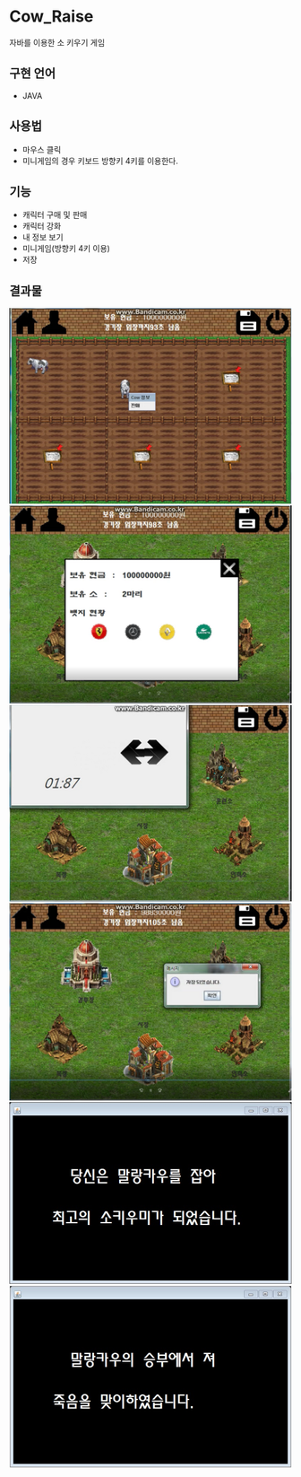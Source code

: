 # Cow_Raise
자바를 이용한 소 키우기 게임

## 구현 언어
- JAVA

## 사용법
- 마우스 클릭
- 미니게임의 경우 키보드 방향키 4키를 이용한다.

## 기능
- 캐릭터 구매 및 판매
- 캐릭터 강화
- 내 정보 보기
- 미니게임(방향키 4키 이용)
- 저장


## 결과물
![GitHub Logo](/Image/Cow1.png)
![GitHub Logo](/Image/Cow2.png)
![GitHub Logo](/Image/Cow3.png)
![GitHub Logo](/Image/cow4.png)
![GitHub Logo](/Image/Cow5.jpg)
![GitHub Logo](/Image/Cow6.jpg)
